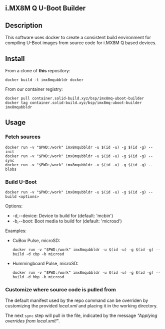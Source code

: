 ## i.MX8M Q U-Boot Builder

## Description
This software uses docker to create a consistent build environment for compiling U-Boot images from source code for i.MX8M Q based devices.

## Install
From a clone of **this** repository:

    docker build -t imx8mqubbldr docker

From our container registry:

    docker pull container.solid-build.xyz/bsp/imx8mq-uboot-builder
    docker tag container.solid-build.xyz/bsp/imx8mq-uboot-builder imx8mqubbldr

## Usage
### Fetch sources
    docker run -v "$PWD:/work" imx8mqubbldr -u $(id -u) -g $(id -g) -- init
    docker run -v "$PWD:/work" imx8mqubbldr -u $(id -u) -g $(id -g) -- sync
    docker run -v "$PWD:/work" imx8mqubbldr -u $(id -u) -g $(id -g) -- blobs

### Build U-Boot
    docker run -v "$PWD:/work" imx8mqubbldr -u $(id -u) -g $(id -g) -- build <options>

Options:
- -d,--device:  Device to build for (default: 'mcbin')
- -b,--boot:  Boot media to build for (default: 'microsd')

Examples:
- CuBox Pulse, microSD:

      docker run -v "$PWD:/work" imx8mqubbldr -u $(id -u) -g $(id -g) -- build -d cbp -b microsd

- Hummingboard Pulse, microSD:

      docker run -v "$PWD:/work" imx8mqubbldr -u $(id -u) -g $(id -g) -- build -d hbp -b microsd

### Customize where source code is pulled from

The default manifest used by the repo command can be overriden by customizing the provided *local.xml* and placing it in the working directory.

The next `sync` step will pull in the file, indicated by the message *"Applying overrides from local.xml!"*.
